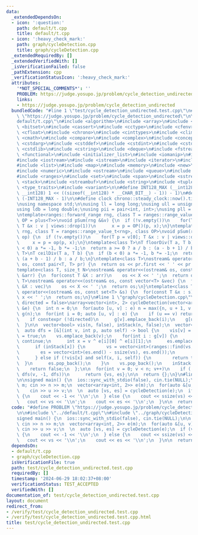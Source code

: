```yaml
---
data:
  _extendedDependsOn:
  - icon: ':question:'
    path: default/t.cpp
    title: default/t.cpp
  - icon: ':heavy_check_mark:'
    path: graph/cycleDetection.cpp
    title: graph/cycleDetection.cpp
  _extendedRequiredBy: []
  _extendedVerifiedWith: []
  _isVerificationFailed: false
  _pathExtension: cpp
  _verificationStatusIcon: ':heavy_check_mark:'
  attributes:
    '*NOT_SPECIAL_COMMENTS*': ''
    PROBLEM: https://judge.yosupo.jp/problem/cycle_detection_undirected
    links:
    - https://judge.yosupo.jp/problem/cycle_detection_undirected
  bundledCode: "#line 1 \"test/cycle_detection_undirected.test.cpp\"\n#define PROBLEM\
    \ \"https://judge.yosupo.jp/problem/cycle_detection_undirected\"\n\n#line 1 \"\
    default/t.cpp\"\n#include <algorithm>\n#include <array>\n#include <bit>\n#include\
    \ <bitset>\n#include <cassert>\n#include <cctype>\n#include <cfenv>\n#include\
    \ <cfloat>\n#include <chrono>\n#include <cinttypes>\n#include <climits>\n#include\
    \ <cmath>\n#include <compare>\n#include <complex>\n#include <concepts>\n#include\
    \ <cstdarg>\n#include <cstddef>\n#include <cstdint>\n#include <cstdio>\n#include\
    \ <cstdlib>\n#include <cstring>\n#include <deque>\n#include <fstream>\n#include\
    \ <functional>\n#include <initializer_list>\n#include <iomanip>\n#include <ios>\n\
    #include <iostream>\n#include <istream>\n#include <iterator>\n#include <limits>\n\
    #include <list>\n#include <map>\n#include <memory>\n#include <new>\n#include <numbers>\n\
    #include <numeric>\n#include <ostream>\n#include <queue>\n#include <random>\n\
    #include <ranges>\n#include <set>\n#include <span>\n#include <sstream>\n#include\
    \ <stack>\n#include <streambuf>\n#include <string>\n#include <tuple>\n#include\
    \ <type_traits>\n#include <variant>\n\n#define INT128_MAX (__int128)(((unsigned\
    \ __int128) 1 << ((sizeof(__int128) * __CHAR_BIT__) - 1)) - 1)\n#define INT128_MIN\
    \ (-INT128_MAX - 1)\n\n#define clock chrono::steady_clock::now().time_since_epoch().count()\n\
    \nusing namespace std;\n\nusing ll = long long;\nusing ull = unsigned long long;\n\
    using ldb = long double;\nusing pii = pair<int, int>;\nusing pll = pair<ll, ll>;\n\
    \ntemplate<ranges::forward_range rng, class T = ranges::range_value_t<rng>, class\
    \ OP = plus<T>>\nvoid pSum(rng &&v) {\n  if (!v.empty())\n    for(T p = v[0];\
    \ T &x : v | views::drop(1))\n      x = p = OP()(p, x);\n}\ntemplate<ranges::forward_range\
    \ rng, class T = ranges::range_value_t<rng>, class OP>\nvoid pSum(rng &&v, OP\
    \ op) {\n  if (!v.empty())\n    for(T p = v[0]; T &x : v | views::drop(1))\n \
    \     x = p = op(p, x);\n}\ntemplate<class T>\nT floorDiv(T a, T b) {\n  if (b\
    \ < 0) a *= -1, b *= -1;\n  return a >= 0 ? a / b : (a - b + 1) / b;\n}\ntemplate<class\
    \ T>\nT ceilDiv(T a, T b) {\n  if (b < 0) a *= -1, b *= -1;\n  return a >= 0 ?\
    \ (a + b - 1) / b : a / b;\n}\ntemplate<class T>\nostream& operator<<(ostream&\
    \ os, const pair<T, T> pr) {\n  return os << pr.first << ' ' << pr.second;\n}\n\
    template<class T, size_t N>\nostream& operator<<(ostream& os, const array<T, N>\
    \ &arr) {\n  for(const T &X : arr)\n    os << X << ' ';\n  return os;\n}\ntemplate<class\
    \ T>\nostream& operator<<(ostream& os, const vector<T> &vec) {\n  for(const T\
    \ &X : vec)\n    os << X << ' ';\n  return os;\n}\ntemplate<class T>\nostream&\
    \ operator<<(ostream& os, const set<T> &s) {\n  for(const T &x : s)\n    os <<\
    \ x << ' ';\n  return os;\n}\n#line 1 \"graph/cycleDetection.cpp\"\ntemplate<bool\
    \ directed = false>\narray<vector<int>, 2> cycleDetection(vector<array<int, 2>>\
    \ &e) {\n  int n = 0;\n  for(auto [u, v] : e) n = max({n, u + 1, v + 1});\n  vector<vector<int>>\
    \ g(n);\n  for(int i = 0; auto [u, v] : e) {\n    if (u == v) return {{{u}, {i}}};\n\
    \    if constexpr (!directed)\n      g[v].emplace_back(i);\n    g[u].emplace_back(i++);\n\
    \  }\n\n  vector<bool> vis(n, false), inStack(n, false);\n  vector<int> vs, es;\n\
    \  auto dfs = [&](int v, int p, auto self) -> bool {\n    vis[v] = inStack[v]\
    \ = true;\n    vs.emplace_back(v);\n    for(int i : g[v]) {\n      if (i == p)\
    \ continue;\n      int x = v ^ e[i][0] ^ e[i][1];\n      es.emplace_back(i);\n\
    \      if (inStack[x]) {\n        vs = vector<int>(ranges::find(vs, x), vs.end());\n\
    \        es = vector<int>(es.end() - ssize(vs), es.end());\n        return true;\n\
    \      } else if (!vis[x] and self(x, i, self)) {\n        return true;\n    \
    \  }\n      es.pop_back();\n    }\n    vs.pop_back();\n    inStack[v] = false;\n\
    \    return false;\n  };\n\n  for(int v = 0; v < n; v++)\n    if (!vis[v] and\
    \ dfs(v, -1, dfs))\n      return {vs, es};\n\n  return {};\n}\n#line 5 \"test/cycle_detection_undirected.test.cpp\"\
    \n\nsigned main() {\n  ios::sync_with_stdio(false), cin.tie(NULL);\n\n  int n,\
    \ m; cin >> n >> m;\n  vector<array<int, 2>> e(m);\n  for(auto &[u, v] : e)\n\
    \    cin >> u >> v;\n  \n  auto [vs, es] = cycleDetection(e);\n  if (vs.empty())\
    \ {\n    cout << -1 << '\\n';\n  } else {\n    cout << ssize(vs) << '\\n';\n \
    \   cout << vs << '\\n';\n    cout << es << '\\n';\n  }\n\n  return 0;\n}\n"
  code: "#define PROBLEM \"https://judge.yosupo.jp/problem/cycle_detection_undirected\"\
    \n\n#include \"../default/t.cpp\"\n#include \"../graph/cycleDetection.cpp\"\n\n\
    signed main() {\n  ios::sync_with_stdio(false), cin.tie(NULL);\n\n  int n, m;\
    \ cin >> n >> m;\n  vector<array<int, 2>> e(m);\n  for(auto &[u, v] : e)\n   \
    \ cin >> u >> v;\n  \n  auto [vs, es] = cycleDetection(e);\n  if (vs.empty())\
    \ {\n    cout << -1 << '\\n';\n  } else {\n    cout << ssize(vs) << '\\n';\n \
    \   cout << vs << '\\n';\n    cout << es << '\\n';\n  }\n\n  return 0;\n}\n"
  dependsOn:
  - default/t.cpp
  - graph/cycleDetection.cpp
  isVerificationFile: true
  path: test/cycle_detection_undirected.test.cpp
  requiredBy: []
  timestamp: '2024-06-29 18:02:37+08:00'
  verificationStatus: TEST_ACCEPTED
  verifiedWith: []
documentation_of: test/cycle_detection_undirected.test.cpp
layout: document
redirect_from:
- /verify/test/cycle_detection_undirected.test.cpp
- /verify/test/cycle_detection_undirected.test.cpp.html
title: test/cycle_detection_undirected.test.cpp
---
```

